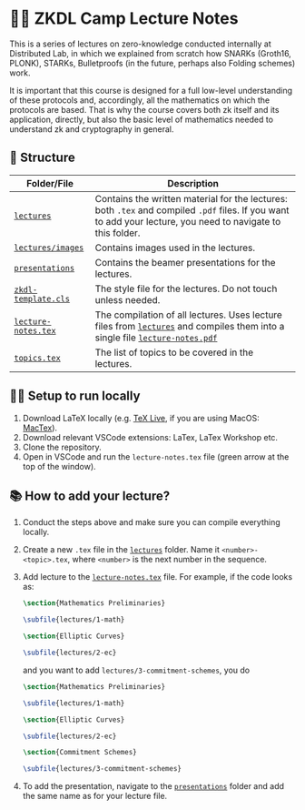 # :teacher: ZKDL Camp Lecture Notes

This is a series of lectures on zero-knowledge conducted internally at Distributed Lab, in which we explained from scratch how SNARKs (Groth16, PLONK), STARKs, Bulletproofs (in the future, perhaps also Folding schemes) work.

It is important that this course is designed for a full low-level understanding of these protocols and, accordingly, all the mathematics on which the protocols are based. That is why the course covers both zk itself and its application, directly, but also the basic level of mathematics needed to understand zk and cryptography in general.

## :open_file_folder: Structure

| Folder/File | Description |
| --- | --- |
| [`lectures`](lectures) | Contains the written material for the lectures: both `.tex` and compiled `.pdf` files. If you want to add your lecture, you need to navigate to this folder. |
| [`lectures/images`](lectures/images) | Contains images used in the lectures. |
| [`presentations`](presentations) | Contains the beamer presentations for the lectures. |
| [`zkdl-template.cls`](zkdl-template.cls) | The style file for the lectures. Do not touch unless needed. |
| [`lecture-notes.tex`](lecture-notes.tex) | The compilation of all lectures. Uses lecture files from [`lectures`](lectures) and compiles them into a single file [`lecture-notes.pdf`](lecture-notes.pdf) |
| [`topics.tex`](topics.tex) | The list of topics to be covered in the lectures. |

## :running_man: Setup to run locally

1. Download LaTeX locally (e.g. [TeX Live](https://www.tug.org/texlive/), if you are using MacOS: [MacTex](https://www.tug.org/mactex/)).
2. Download relevant VSCode extensions: LaTex, LaTex Workshop etc.
3. Clone the repository.
4. Open in VSCode and run the `lecture-notes.tex` file (green arrow at the top of the window).

## :books: How to add your lecture?

1. Conduct the steps above and make sure you can compile everything locally.
2. Create a new `.tex` file in the [`lectures`](lectures) folder. Name it `<number>-<topic>.tex`, where `<number>` is the next number in the sequence.
3. Add lecture to the [`lecture-notes.tex`](lecture-notes.tex) file. For example, if the code looks as:

    ```tex
    \section{Mathematics Preliminaries}

    \subfile{lectures/1-math}

    \section{Elliptic Curves}

    \subfile{lectures/2-ec}
    ```

    and you want to add `lectures/3-commitment-schemes`, you do

    ```tex
    \section{Mathematics Preliminaries}

    \subfile{lectures/1-math}

    \section{Elliptic Curves}

    \subfile{lectures/2-ec}

    \section{Commitment Schemes}

    \subfile{lectures/3-commitment-schemes}
    ```

4. To add the presentation, navigate to the [`presentations`](presentations) folder and add the same name as for
your lecture file.
